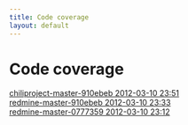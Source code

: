 ```yaml
---
title: Code coverage
layout: default
---
```

# Code coverage

[chiliproject-master-910ebeb 2012-03-10 23:51](chiliproject-master-910ebeb)  
[redmine-master-910ebeb 2012-03-10 23:33](redmine-master-910ebeb)  
[redmine-master-0777359 2012-03-10 23:12](redmine-master-0777359)  
